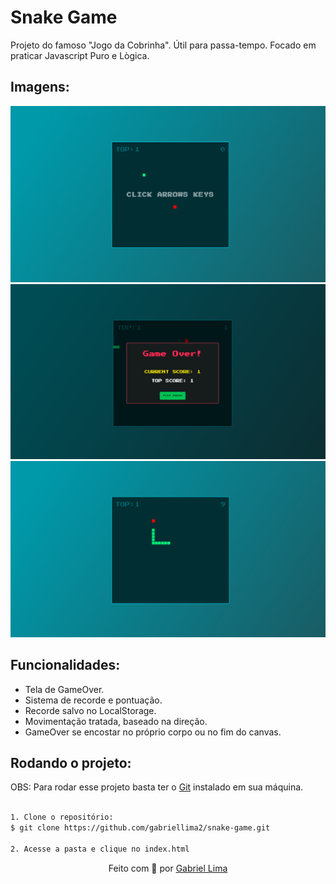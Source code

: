 <h1>Snake Game</h1>

Projeto do famoso "Jogo da Cobrinha". Útil para passa-tempo.
Focado em praticar Javascript Puro e Lògica.

<h2>Imagens: </h2>

<img src="./img/img1.png">

<img src="./img/img2.png">

<img src="./img/img3.png">

<h2>Funcionalidades: </h2>

- Tela de GameOver.
- Sistema de recorde e pontuação.
- Recorde salvo no LocalStorage.
- Movimentação tratada, baseado na direção.
- GameOver se encostar no próprio corpo ou no fim do canvas.

<h2>Rodando o projeto: </h2>

OBS: Para rodar esse projeto basta ter o [Git](https://git-scm.com) instalado em sua máquina.

```bash

1. Clone o repositório:
$ git clone https://github.com/gabriellima2/snake-game.git

2. Acesse a pasta e clique no index.html

```

<p align="center">Feito com 💙 por <a href="https://www.linkedin.com/in/gabriel-lima-860612236">Gabriel Lima</a></p>

